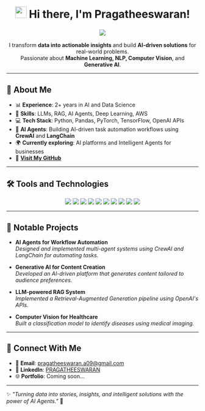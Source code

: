<h1 align="center">
  <img src="https://media.giphy.com/media/hvRJCLFzcasrR4ia7z/giphy.gif" width="30px"> Hi there, I'm Pragatheeswaran!
</h1>

<!-- Typing Effect -->
<h3 align="center">
  <a href="#">
    <img src="https://readme-typing-svg.herokuapp.com?font=Fira+Code&size=22&duration=4000&pause=500&color=39FF14&center=true&width=700&lines=Data+Scientist+%7C+AI+Specialist+%7C+ML+Engineer;Exploring+AI+Agents;Transforming+data+into+actionable+insights!">
  </a>
</h3>

<p align="center">
  I transform <b>data into actionable insights</b> and build <b>AI-driven solutions</b> for real-world problems.<br>
  Passionate about <b>Machine Learning, NLP, Computer Vision</b>, and <b>Generative AI</b>.
</p>

---

## 🚀 About Me

- 📊 **Experience**: 2+ years in AI and Data Science  
- 🧠 **Skills**: LLMs, RAG, AI Agents, Deep Learning, AWS
- 💻 **Tech Stack**: Python, Pandas, PyTorch, TensorFlow, OpenAI APIs  
- 🤖 **AI Agents**: Building AI-driven task automation workflows using **CrewAI** and **LangChain**  
- 🌍 **Currently exploring**: AI platforms and Intelligent Agents for businesses 
- 🔗 [**Visit My GitHub**](https://github.com/a-pragatheeswaran)


---

## 🛠️ Tools and Technologies

<p align="center">
  <img src="https://img.shields.io/badge/Python-3776AB?style=flat&logo=python&logoColor=white" />
  <img src="https://img.shields.io/badge/TensorFlow-FF6F00?style=flat&logo=tensorflow&logoColor=white" />
  <img src="https://img.shields.io/badge/PyTorch-EE4C2C?style=flat&logo=pytorch&logoColor=white" />
  <img src="https://img.shields.io/badge/AWS-232F3E?style=flat&logo=amazonaws&logoColor=white" />
  <img src="https://img.shields.io/badge/SQL-4479A1?style=flat&logo=postgresql&logoColor=white" />
  <img src="https://img.shields.io/badge/NLP-CC0000?style=flat&logo=openai&logoColor=white" />
  <img src="https://img.shields.io/badge/Computer_Vision-007ACC?style=flat&logo=opencv&logoColor=white" />
  <img src="https://img.shields.io/badge/CrewAI-000000?style=flat&logo=github&logoColor=white" />
  <img src="https://img.shields.io/badge/LangChain-2D3748?style=flat&logo=python&logoColor=white" />
  <img src="https://img.shields.io/badge/AI_Agents-007ACC?style=flat&logo=robotframework&logoColor=white" />
</p>

---

## 🧩 Notable Projects

- **AI Agents for Workflow Automation**  
   _Designed and implemented multi-agent systems using CrewAI and LangChain for automating tasks._  

- **Generative AI for Content Creation**  
   _Developed an AI-driven platform that generates content tailored to audience preferences._  

- **LLM-powered RAG System**  
   _Implemented a Retrieval-Augmented Generation pipeline using OpenAI's APIs._  

- **Computer Vision for Healthcare**  
   _Built a classification model to identify diseases using medical imaging._  

---

## 🔗 Connect With Me

- 📧 **Email**: [pragatheeswaran.a09@gmail.com](mailto:pragatheeswaran.a09@gmail.com)  
- 💼 **LinkedIn**: [PRAGATHEESWARAN](https://www.linkedin.com/in/pragatheeswaran-a-2b6249168/) 
- 🌐 **Portfolio**: Coming soon...

---

✨ *"Turning data into stories, insights, and intelligent solutions with the power of AI Agents."* 🚀
